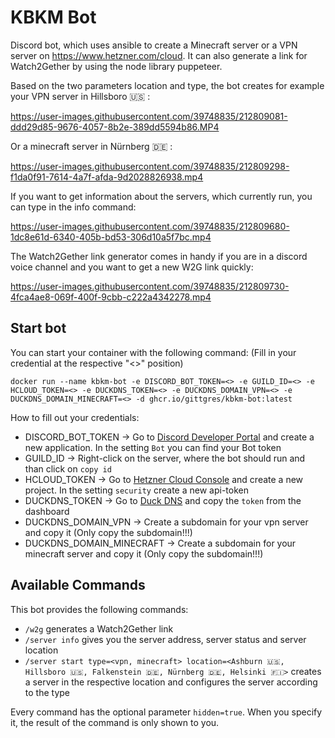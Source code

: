 # KBKM Bot 
Discord bot, which uses ansible to create a Minecraft server or a VPN server on https://www.hetzner.com/cloud. It can also generate a link for Watch2Gether by using the node library puppeteer.

Based on the two parameters location and type, the bot creates for example your VPN server in Hillsboro 🇺🇸 :

https://user-images.githubusercontent.com/39748835/212809081-ddd29d85-9676-4057-8b2e-389dd5594b86.MP4

Or a minecraft server in Nürnberg 🇩🇪 :

https://user-images.githubusercontent.com/39748835/212809298-f1da0f91-7614-4a7f-afda-9d2028826938.mp4

If you want to get information about the servers, which currently run, you can type in the info command:

https://user-images.githubusercontent.com/39748835/212809680-1dc8e61d-6340-405b-bd53-306d10a5f7bc.mp4

The Watch2Gether link generator comes in handy if you are in a discord voice channel and you want to get a new W2G link quickly:

https://user-images.githubusercontent.com/39748835/212809730-4fca4ae8-069f-400f-9cbb-c222a4342278.mp4

## Start bot

You can start your container with the following command: (Fill in your credential at the respective "<>" position) 

```
docker run --name kbkm-bot -e DISCORD_BOT_TOKEN=<> -e GUILD_ID=<> -e HCLOUD_TOKEN=<> -e DUCKDNS_TOKEN=<> -e DUCKDNS_DOMAIN_VPN=<> -e DUCKDNS_DOMAIN_MINECRAFT=<> -d ghcr.io/gittgres/kbkm-bot:latest
```
How to fill out your credentials:
- DISCORD_BOT_TOKEN -> Go to [Discord Developer Portal](https://discord.com/developers/applications) and create a new application. In the setting ``Bot`` you can find your Bot token
- GUILD_ID -> Right-click on the server, where the bot should run and than click on ``copy id``
- HCLOUD_TOKEN -> Go to [Hetzner Cloud Console](https://console.hetzner.cloud/projects) and create a new project. In the setting ``security`` create a new api-token
- DUCKDNS_TOKEN -> Go to [Duck DNS](https://www.duckdns.org/) and copy the ``token`` from the dashboard
- DUCKDNS_DOMAIN_VPN -> Create a subdomain for your vpn server and copy it (Only copy the subdomain!!!)
- DUCKDNS_DOMAIN_MINECRAFT -> Create a subdomain for your minecraft server and copy it (Only copy the subdomain!!!)

## Available Commands

This bot provides the following commands:

- ``/w2g`` generates a Watch2Gether link
- ``/server info`` gives you the server address, server status and server location
- ``/server start type=<vpn, minecraft> location=<Ashburn 🇺🇸, Hillsboro 🇺🇸, Falkenstein 🇩🇪, Nürnberg 🇩🇪, Helsinki 🇫🇮>`` creates a server in the respective location and configures the server according to the type

Every command has the optional parameter ``hidden=true``. When you specify it, the result of the command is only shown to you.
